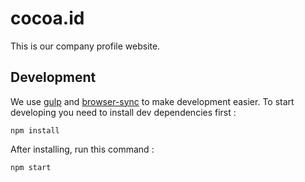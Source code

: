 # cocoa.id
This is our company profile website.

## Development

We use [gulp](https://github.com/gulpjs/gulp) and [browser-sync](https://github.com/BrowserSync/browser-sync) to make development easier. To start developing you need to install dev dependencies first :
```
npm install
```
After installing, run this command :
```
npm start
```